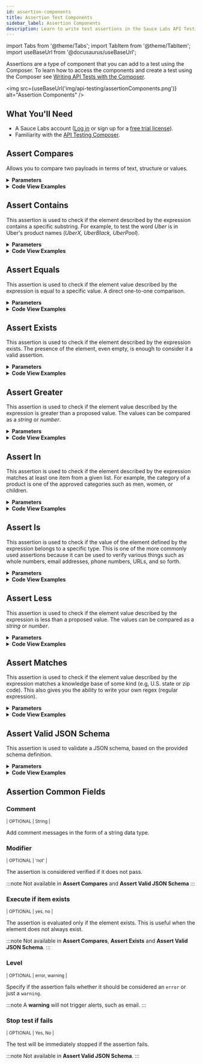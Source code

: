 ```yaml
---
id: assertion-components
title: Assertion Test Components
sidebar_label: Assertion Components
description: Learn to write test assertions in the Sauce Labs API Testing Composer.
---
```


import Tabs from '@theme/Tabs';
import TabItem from '@theme/TabItem';
import useBaseUrl from '@docusaurus/useBaseUrl';

Assertions are a type of component that you can add to a test using the Composer. To learn how to access the components and create a test using the Composer see [Writing API Tests with the Composer](/api-testing/composer/).

<img src={useBaseUrl('img/api-testing/assertionComponents.png')} alt="Assertion Components" />

## What You'll Need

- A Sauce Labs account ([Log in](https://accounts.saucelabs.com/am/XUI/#login/) or sign up for a [free trial license](https://saucelabs.com/sign-up)).
- Familiarity with the [API Testing Composer](/api-testing/composer/).

## Assert Compares

Allows you to compare two payloads in terms of text, structure or values.

<details><summary><strong>Parameters</strong></summary>

<table id="table-api">
  <tbody>
  <tr>
  <td colSpan='2'>Fields</td>
  </tr>
    <tr>
     <td><strong>Expression 1</strong></td>
     <td><p><small>| REQUIRED | STRING |</small></p><p>The first payload you want to compare.</p></td>
    </tr>
    <tr>
     <td><strong>Expression 2</strong></td>
     <td><p><small>| REQUIRED | STRING |</small></p><p>The second payload you want to compare.</p></td>
    </tr>
    <tr>
     <td><strong>Mode</strong></td>
     <td><p><small>| REQUIRED | Text, values, structure |</small></p><p>The comparator you wish to use. <code>text</code> compares the text of the two payloads as plain text, <code>values</code> compares the two payloads regardless the text layout, <code>structure</code> compares only the structure of the two payloads.</p></td>
    </tr>
    <tr>
     <td><strong>Strict</strong></td>
     <td><p><small>| OPTIONAL | Yes, No |</small></p><p>Comparison includes data types. </p></td>
    </tr>
  </tbody>
</table>

See also [Common Fields](#assertion-common-fields)

<img src={useBaseUrl('img/api-testing/compares.png')} alt="Assertion Compares Pic"/>

</details>
<details><summary><strong>Code View Examples</strong></summary>

```yaml
- id: assert-compares
  expression1: payload1
  expression2: payload2
  mode: text
  strict: 'false'
```

```yaml
- id: assert-compares
  expression1: payload1
  expression2: payload2
  mode: values
  strict: 'false'
```

```yaml
- id: assert-compares
  expression1: payload1
  expression2: payload2
  mode: structure
  strict: 'false'
```

</details>

## Assert Contains

This assertion is used to check if the element described by the expression contains a specific substring. For example, to test the word _Uber_ is in Uber's product names (_UberX, UberBlack, UberPool_).

<details><summary><strong>Parameters</strong></summary>

<table id="table-api">
  <tbody>
  <tr>
  <td colSpan='2'>Fields</td>
  </tr>
    <tr>
     <td><strong>Expression</strong></td>
     <td><p><small>| REQUIRED | Expression |</small></p><p>The path to the element we want to operate on (e.g., <code>payload.ProductID</code>). See <a href="/api-testing/composer/expressions/">Using Expressions</a> for more details.</p></td>
    </tr>
    <tr>
     <td><strong>Value</strong></td>
     <td><p><small>| REQUIRED | String, Number, Boolean |</small></p><p>The value we want to compare the expression to.</p></td>
    </tr>
    <tr>
     <td><strong>Type</strong></td>
     <td><p><small>| OPTIONAL | Auto, String, Number, Boolean |</small></p><p>The type of the value. <code>Auto</code> means the engine will try to identify the type of the value.</p></td>
    </tr>
  </tbody>
</table>

See also [Common Fields](#assertion-common-fields)

</details>
<details><summary><strong>Code View Examples</strong></summary>

```yaml
- id: assert-contains
  expression: data.url
  value: domain.com
```

```yaml
- id: assert-contains
  expression: data.id
  value: ${id}
```

</details>

## Assert Equals

This assertion is used to check if the element value described by the expression is equal to a specific value. A direct one-to-one comparison.

<details><summary><strong>Parameters</strong></summary>

<table id="table-api">
  <tbody>
  <tr>
  <td colSpan='2'>Fields</td>
  </tr>
   <tr>
     <td><strong>Expression</strong></td>
     <td><p><small>| REQUIRED | Expression |</small></p><p>The path to the element we want to operate on (e.g., <code>payload.ProductID</code>). See <a href="/api-testing/composer/expressions/">Using Expressions</a> for more details.</p></td>
    </tr>
    <tr>
     <td><strong>Value</strong></td>
     <td><p><small>| REQUIRED | String, Number, Boolean |</small></p><p>The value we want to compare the expression to.</p></td>
    </tr>
    <tr>
     <td><strong>Type</strong></td>
     <td><p><small>| OPTIONAL | Auto, String, Number, Boolean |</small></p><p>The type of the value. <code>Auto</code> means the engine will try to identify the type of the value.</p></td>
    </tr>
  </tbody>
</table>

See also [Common Fields](#assertion-common-fields)

</details>
<details><summary><strong>Code View Examples</strong></summary>

```yaml
- id: assert-equals
  expression: data.code
  value: '500'
```

```yaml
- id: assert-equals
  expression: data.code
  value: 500
```

</details>

## Assert Exists

This assertion is used to check if the element described by the expression exists. The presence of the element, even empty, is enough to consider it a valid assertion.

<details><summary><strong>Parameters</strong></summary>

<table id="table-api">
  <tbody>
  <tr>
  <td colSpan='2'>Fields</td>
  </tr>
    <tr>
     <td><strong>Expression</strong></td>
     <td><p><small>| REQUIRED | Expression |</small></p><p>The path to the element we want to operate on (e.g., <code>payload.ProductID</code>). See <a href="/api-testing/composer/expressions/">Using Expressions</a> for more details.</p></td>
    </tr>
  </tbody>
</table>

See also [Common Fields](#assertion-common-fields)

</details>
<details><summary><strong>Code View Examples</strong></summary>

```yaml
- id: assert-exists
  expression: data.id
```

</details>

## Assert Greater

This assertion is used to check if the element value described by the expression is greater than a proposed value. The values can be compared as a _string_ or _number_.

<details><summary><strong>Parameters</strong></summary>

<table id="table-api">
  <tbody>
  <tr>
  <td colSpan='2'>Fields</td>
  </tr>
    <tr>
     <td><strong>Expression</strong></td>
     <td><p><small>| REQUIRED | Expression |</small></p><p>The path to the element we want to operate on (e.g., <code>payload.ProductID</code>). See <a href="/api-testing/composer/expressions/">Using Expressions</a> for more details.</p></td>
    </tr>
    <tr>
     <td><strong>Value</strong></td>
     <td><p><small>| REQUIRED | String, Number |</small></p><p>The value we want to compare the expression to.</p></td>
    </tr>
  </tbody>
</table>

See also [Common Fields](#assertion-common-fields)

</details>
<details><summary><strong>Code View Examples</strong></summary>

```yaml
- id: assert-greater
  expression: data.code
  value: 4503
```

</details>

## Assert In

This assertion is used to check if the element described by the expression matches at least one item from a given list. For example, the category of a product is one of the approved categories such as men, women, or children.

<details><summary><strong>Parameters</strong></summary>

<table id="table-api">
  <tbody>
  <tr>
  <td colSpan='2'>Fields</td>
  </tr>
    <tr>
     <td><strong>Expression</strong></td>
     <td><p><small>| REQUIRED | Expression |</small></p><p>The path to the element we want to operate on (e.g., <code>payload.ProductID</code>). See <a href="/api-testing/composer/expressions/">Using Expressions</a> for more details.</p></td>
    </tr>
    <tr>
     <td><strong>Value</strong></td>
     <td><p><small>| REQUIRED | String, Number |</small></p><p>The value we want to compare the expression to.</p></td>
    </tr>
  </tbody>
</table>

See also [Common Fields](#assertion-common-fields).

</details>
<details><summary><strong>Code View Examples</strong></summary>

```yaml
- id: assert-in
  expression: data.type
  value:
  - ebook
  - paperbook
```

```yaml
- id: assert-in
  expression: data.price
  value:
  - '5.50'
  - '7'
  - '9.79'
```

</details>

## Assert Is

This assertion is used to check if the value of the element defined by the expression belongs to a specific type. This is one of the more commonly used assertions because it can be used to verify various things such as whole numbers, email addresses, phone numbers, URLs, and so forth.

<details><summary><strong>Parameters</strong></summary>

<table id="table-api">
  <tbody>
  <tr>
  <td colSpan='2'>Fields</td>
  </tr>
    <tr>
     <td><strong>Expression</strong></td>
     <td><p><small>| REQUIRED | Expression |</small></p><p>The path to the element we want to operate on (e.g., <code>payload.ProductID</code>). See <a href="/api-testing/composer/expressions/">Using Expressions</a> for more details.</p></td>
    </tr>
    <tr>
     <td><strong>Type</strong></td>
    <td><p><small>| REQUIRED | Integer, float, url, boolean, phone, email, map, array |</small></p><p>The data type of the value. <code>integer</code> checks if field is an integer value, <code>float</code> checks if field is a decimal value, <code>url</code> checks if the field is a well formatted url, <code>boolean</code> checks if field is a boolean value, <code>phone</code> checks if field contains a valid phone number format, <code>email</code> checks if field is a valid email format, <code>map</code> checks if field is a map type, <code>array</code> checks if the field is an array.</p></td>
    </tr>
  </tbody>
</table>

See also [Common Fields](#assertion-common-fields)

</details>
<details><summary><strong>Code View Examples</strong></summary>

```yaml
- id: assert-is
  expression: data.id
  type: integer
```

</details>

## Assert Less

This assertion is used to check if the element value described by the expression is less than a proposed value. The values can be compared as a _string_ or _number_.

<details><summary><strong>Parameters</strong></summary>

<table id="table-api">
  <tbody>
  <tr>
  <td colSpan='2'>Fields</td>
  </tr>
    <tr>
     <td><strong>Expression</strong></td>
     <td><p><small>| REQUIRED | Expression |</small></p><p>The path to the element we want to operate on (e.g., <code>payload.ProductID</code>). See <a href="/api-testing/composer/expressions/">Using Expressions</a> for more details.</p></td>
    </tr>
    <tr>
     <td><strong>Value</strong></td>
     <td><p><small>| REQUIRED | String, Number |</small></p><p>The value we want to compare the expression to.</p></td>
    </tr>
  </tbody>
</table>

See also [Common Fields](#assertion-common-fields)

</details>
<details><summary><strong>Code View Examples</strong></summary>

```yaml
- id: assert-less
  expression: data.code
  value: 4503
```

</details>

## Assert Matches

This assertion is used to check if the element value described by the expression matches a knowledge base of some kind (e.g, U.S. state or zip code). This also gives you the ability to write your own regex (regular expression).

<details><summary><strong>Parameters</strong></summary>

<table id="table-api">
  <tbody>
  <tr>
  <td colSpan='2'>Fields</td>
  </tr>
    <tr>
     <td><strong>Expression</strong></td>
     <td><p><small>| REQUIRED | Expression |</small></p><p>The path to the element we want to operate on (e.g., <code>payload.ProductID</code>). See <a href="/api-testing/composer/expressions/">Using Expressions</a> for more details.</p></td>
    </tr>
    <tr>
     <td><strong>Type</strong></td>
     <td><p><small>| REQUIRED | 'regex', 'US Zipcode', 'USState', 'credit card', 'country codes', 'currency codes' |</small></p><p>The data type of the value. <code>regex</code> if you want to evaluate the field as a regular expression (specified in regex value), <code>US Zipcode</code> checks if the field is a valid US zip code, <code>US State</code> checks if the field is a valid US State (i.e., 'NY'), <code>credit card</code> checks if the field contains a valid credit card number from the most popular credit cards (i.e. VISA, Mastercard, AMEX), <code>country code</code> checks if the field contains a valid country code (i.e., 'US', 'FR', 'DK'), <code> currency code</code> checks if the fields is a valid currency (i.e., 'USD', 'EUR').</p></td>
    </tr>
    <tr>
     <td><strong>Regex value</strong></td>
     <td><p><small>| REQUIRED, if type is 'regex' | String |</small></p><p>Specify the regular expression you want to use for checking the expression. </p></td>
    </tr>
  </tbody>
</table>

See also [Common Fields](#assertion-common-fields)

</details>
<details><summary><strong>Code View Examples</strong></summary>

```yaml
- id: assert-matches
  expression: data.zipcode
  type: us_zipcodes
```

</details>

## Assert Valid JSON Schema

This assertion is used to validate a JSON schema, based on the provided schema definition.

<details><summary><strong>Parameters</strong></summary>

<table id="table-api">
  <tbody>
  <tr>
  <td colSpan='2'>Fields</td>
  </tr>
    <tr>
     <td><strong>Expression</strong></td>
     <td><p><small>| REQUIRED | Expression |</small></p><p>The path to the element we want to operate on (e.g., <code>payload.ProductID</code>). See <a href="/api-testing/composer/expressions/">Using Expressions</a> for more details.</p></td>
    </tr>
    <tr>
     <td><strong>JSON Schema</strong></td>
     <td><p><small>| REQUIRED | JSON schema definition |</small></p><p>The JSON schema definition. This will be used to validate the JSON passed in the expression field.</p></td>
    </tr>
  </tbody>
</table>

See also [Comment](#comment)

</details>
<details><summary><strong>Code View Examples</strong></summary>

```yaml
- id: set
  var: json_success
  mode: lang
  lang: template
  body: '{ "rectangle" : { "a" : 15, "b" : 5 } }'
```

```yaml
- id: assert-valid-jsonschema
  expression: json_success
  body: |-
    {
      "type": "object",
      "properties": {
        "rectangle": {
          "$ref": "#/definitions/Rectangle"
        }
      },
      "definitions": {
        "size": {
          "type": "number",
          "minimum": 0
        },
        "Rectangle": {
          "type": "object",
          "properties": {
            "a": {
              "$ref": "#/definitions/size"
            },
            "b": {
              "$ref": "#/definitions/size"
            }
          }
        }
      }
    }
```

</details>

## Assertion Common Fields

### Comment

<p><small>| OPTIONAL | String |</small></p>
Add comment messages in the form of a string data type.

### Modifier

<p><small>| OPTIONAL | 'not' |</small></p>
The assertion is considered verified if it does not pass.

:::note
Not available in **Assert Compares** and **Assert Valid JSON Schema**
:::

### Execute if item exists

<p><small>| OPTIONAL | yes, no |</small></p>
The assertion is evaluated only if the element exists. This is useful when the element does not always exist.

:::note
Not available in **Assert Compares**, **Assert Exists** and **Assert Valid JSON Schema**.
:::

### Level

<p><small>| OPTIONAL | error, warning |</small></p>
Specify if the assertion fails whether it should be considered an <code>error</code> or just a <code>warning</code>.

:::note
A **warning** will not trigger alerts, such as email.
:::

### Stop test if fails

<p><small>| OPTIONAL | Yes, No |</small></p>
The test will be immediately stopped if the assertion fails.

:::note
Not available in **Assert Valid JSON Schema**.
:::
